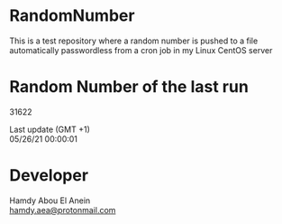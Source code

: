 # RandomNumber    
This is a test repository where a random number is pushed to a file automatically passwordless from a cron job in my Linux CentOS server    
# Random Number of the last run   
31622
      
Last update (GMT +1)    
05/26/21 00:00:01
# Developer    
Hamdy Abou El Anein   
hamdy.aea@protonmail.com
